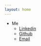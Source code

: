 ```yaml
---
layout: home
---
```


* Me
  * [Linkedin](https://www.linkedin.com/in/alex-m-169726141/)
  * [Github](https://github.com/NeuroWinter)
  * [Email](mailto:dev@neurowinter.com)
